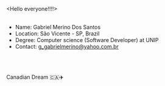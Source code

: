 <Hello everyone!!!!>	
<br>

- Name: Gabriel Merino Dos Santos
- Location: São Vicente - SP, Brazil
- Degree: Computer science (Software Developer) at UNIP
- Contact: g_gabrielmerino@yahoo.com.br

<br><br>


Canadian Dream :canada::airplane:	
